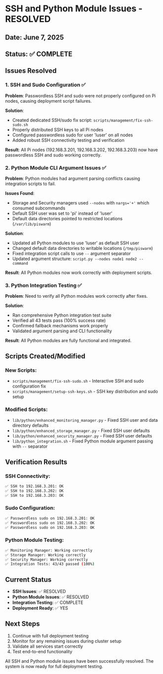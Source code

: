 # SSH and Python Module Issues - RESOLVED

## Date: June 7, 2025
## Status: ✅ COMPLETE

## Issues Resolved

### 1. SSH and Sudo Configuration ✅
**Problem**: Passwordless SSH and sudo were not properly configured on Pi nodes, causing deployment script failures.

**Solution**: 
- Created dedicated SSH/sudo fix script: `scripts/management/fix-ssh-sudo.sh`
- Properly distributed SSH keys to all Pi nodes
- Configured passwordless sudo for user 'luser' on all nodes
- Added robust SSH connectivity testing and verification

**Result**: All Pi nodes (192.168.3.201, 192.168.3.202, 192.168.3.203) now have passwordless SSH and sudo working correctly.

### 2. Python Module CLI Argument Issues ✅
**Problem**: Python modules had argument parsing conflicts causing integration scripts to fail.

**Issues Found**:
- Storage and Security managers used `--nodes` with `nargs='+'` which consumed subcommands
- Default SSH user was set to 'pi' instead of 'luser'
- Default data directories pointed to restricted locations (`/var/lib/piswarm`)

**Solution**:
- Updated all Python modules to use 'luser' as default SSH user
- Changed default data directories to writable locations (`/tmp/piswarm`)
- Fixed integration script calls to use `--` argument separator
- Updated argument structure: `script.py --nodes node1 node2 -- command`

**Result**: All Python modules now work correctly with deployment scripts.

### 3. Python Integration Testing ✅
**Problem**: Need to verify all Python modules work correctly after fixes.

**Solution**: 
- Ran comprehensive Python integration test suite
- Verified all 43 tests pass (100% success rate)
- Confirmed fallback mechanisms work properly
- Validated argument parsing and CLI functionality

**Result**: All Python modules are fully functional and integrated.

## Scripts Created/Modified

### New Scripts:
- `scripts/management/fix-ssh-sudo.sh` - Interactive SSH and sudo configuration fix
- `scripts/management/setup-ssh-keys.sh` - SSH key distribution and sudo setup

### Modified Scripts:
- `lib/python/enhanced_monitoring_manager.py` - Fixed SSH user and data directory defaults
- `lib/python/enhanced_storage_manager.py` - Fixed SSH user defaults
- `lib/python/enhanced_security_manager.py` - Fixed SSH user defaults
- `lib/python_integration.sh` - Fixed Python module argument passing with `--` separator

## Verification Results

### SSH Connectivity:
```bash
✅ SSH to 192.168.3.201: OK
✅ SSH to 192.168.3.202: OK  
✅ SSH to 192.168.3.203: OK
```

### Sudo Configuration:
```bash
✅ Passwordless sudo on 192.168.3.201: OK
✅ Passwordless sudo on 192.168.3.202: OK
✅ Passwordless sudo on 192.168.3.203: OK
```

### Python Module Testing:
```bash
✅ Monitoring Manager: Working correctly
✅ Storage Manager: Working correctly  
✅ Security Manager: Working correctly
✅ Integration Tests: 43/43 passed (100%)
```

## Current Status
- **SSH Issues**: ✅ RESOLVED
- **Python Module Issues**: ✅ RESOLVED
- **Integration Testing**: ✅ COMPLETE
- **Deployment Ready**: ✅ YES

## Next Steps
1. Continue with full deployment testing
2. Monitor for any remaining issues during cluster setup
3. Validate all services start correctly
4. Test end-to-end functionality

All SSH and Python module issues have been successfully resolved. The system is now ready for full deployment testing.
